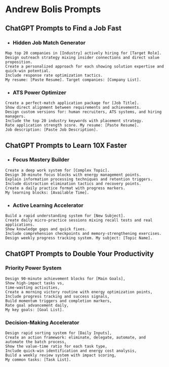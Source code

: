 # Andrew Bolis Prompts

## ChatGPT Prompts to Find a Job Fast

- ### Hidden Job Match Generator
```
Map top 20 companies in [Industry] actively hiring for [Target Role].
Design outreach strategy mixing insider connections and direct value proposition.
Create a personalized approach for each showing solution expertise and quick-win potential.
Include response rate optimization tactics.
My resume: [Paste Resume]. Target companies: [Company List].
```
- ### ATS Power Optimizer
```
Create a perfect-match application package for [Job Title].
Show direct alignment between requirements and achievements.
Design custom versions for: human recruiters, ATS systems, and hiring managers.
Include the top 20 industry keywords with placement strategy.
Rate application strength score. My resume: [Paste Resume].
Job description: [Paste Job Description].
```

## ChatGPT Prompts to Learn 10X Faster

- ### Focus Mastery Builder
```
Create a deep work system for [Complex Topic].
Design 30-minute focus blocks with energy management points.
Explain information processing techniques and retention triggers.
Include distraction elimination tactics and recovery points.
Create a daily practice format with progress markers.
My learning blocks: [Available Time].
```
- ### Active Learning Accelerator
```
Build a rapid understanding system for [New Subject].
Create daily micro-practice sessions mixing recall tests and real applications.
Show knowledge gaps and quick fixes.
Include comprehension checkpoints and memory-strengthening exercises.
Design weekly progress tracking system. My subject: [Topic Name].
```

## ChatGPT Prompts to Double Your Productivity
### Priority Power System
```
Design 90-minute achievement blocks for [Main Goals],
Show high-impact tasks vs,
time-wasting activities,
Create a morning victory routine with energy optimization points,
Include progress tracking and success signals,
Build momentum triggers and completion markers,
Rate goal advancement daily,
My key goals: [Goal List].
```
### Decision-Making Accelerator
```
Design rapid sorting system for [Daily Inputs],
Create an action framework: eliminate, delegate, automate, and automate the batch process,
Show the value-time ratio for each task type,
Include quick-win identification and energy cost analysis,
Build a weekly review system with impact scoring,
My common tasks: [Task List].
```
